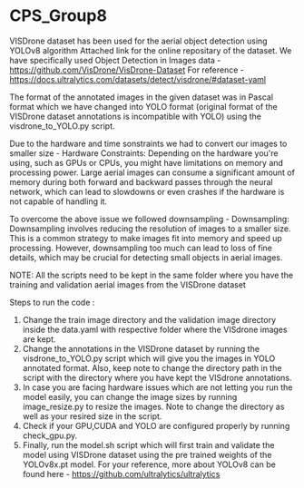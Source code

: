 # CPS_Group8

VISDrone dataset has been used for the aerial object detection using YOLOv8 algorithm
Attached link for the online repositary of the dataset. We have specifically used Object Detection in Images data - https://github.com/VisDrone/VisDrone-Dataset
For reference - https://docs.ultralytics.com/datasets/detect/visdrone/#dataset-yaml

The format of the annotated images in the given dataset was in Pascal format which we have changed into YOLO format (original format of the VISDrone dataset annotations is incompatible with YOLO) using the visdrone_to_YOLO.py script. 

Due to the hardware and time sonstraints we had to convert our images to smaller size - 
Hardware Constraints: Depending on the hardware you're using, such as GPUs or CPUs, you might have limitations on memory and processing power. Large aerial images can consume a significant amount of memory during both forward and backward passes through the neural network, which can lead to slowdowns or even crashes if the hardware is not capable of handling it.

To overcome the above issue we followed downsampling - 
Downsampling: Downsampling involves reducing the resolution of images to a smaller size. This is a common strategy to make images fit into memory and speed up processing. However, downsampling too much can lead to loss of fine details, which may be crucial for detecting small objects in aerial images.


NOTE: All the scripts need to be kept in the same folder where you have the training and validation aerial images from the VISDrone dataset

Steps to run the code : 

1) Change the train image directory and the validation image directory inside the data.yaml with respective folder where the VISdrone images are kept.
2) Change the annotations in the VISDrone dataset by running the visdrone_to_YOLO.py script which will give you the images in YOLO annotated format. Also, keep note to change the directory path in the script with the directory where you have kept the VISdrone annotations.
3) In case you are facing hardware issues which are not letting you run the model easily, you can change the image sizes by running image_resize.py to resize the images. Note to change the directory as well as your resired size in the script. 
4) Check if your GPU,CUDA and YOLO are configured properly by running check_gpu.py.
5) Finally, run the model.sh script which will first train and validate the model using VISDrone dataset using the pre trained weights of the YOLOv8x.pt model. For your reference, more about YOLOv8 can be found here - https://github.com/ultralytics/ultralytics
